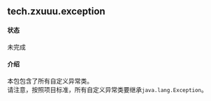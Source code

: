 ## tech.zxuuu.exception
#### 状态
未完成
#### 介绍
本包包含了所有自定义异常类。  
请注意，按照项目标准，所有自定义异常类要继承`java.lang.Exception`。